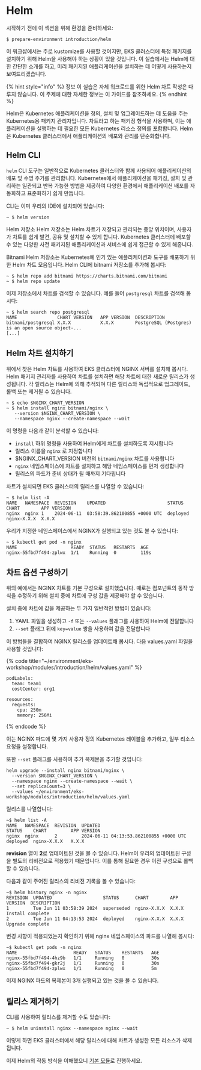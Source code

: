 # Helm

시작하기 전에 이 섹션을 위해 환경을 준비하세요:

```
$ prepare-environment introduction/helm
```

이 워크샵에서는 주로 kustomize를 사용할 것이지만, EKS 클러스터에 특정 패키지를 설치하기 위해 Helm을 사용해야 하는 상황이 있을 것입니다. 이 실습에서는 Helm에 대한 간단한 소개를 하고, 미리 패키지된 애플리케이션을 설치하는 데 어떻게 사용하는지 보여드리겠습니다.

{% hint style="info" %}
정보 이 실습은 자체 워크로드를 위한 Helm 차트 작성은 다루지 않습니다. 이 주제에 대한 자세한 정보는 이 가이드를 참조하세요.
{% endhint %}

Helm은 Kubernetes 애플리케이션을 정의, 설치 및 업그레이드하는 데 도움을 주는 Kubernetes용 패키지 관리자입니다. 차트라고 하는 패키징 형식을 사용하며, 이는 애플리케이션을 실행하는 데 필요한 모든 Kubernetes 리소스 정의를 포함합니다. Helm은 Kubernetes 클러스터에서 애플리케이션의 배포와 관리를 단순화합니다.

## Helm CLI&#x20;

`helm` CLI 도구는 일반적으로 Kubernetes 클러스터와 함께 사용되어 애플리케이션의 배포 및 수명 주기를 관리합니다. Kubernetes에서 애플리케이션을 패키징, 설치 및 관리하는 일관되고 반복 가능한 방법을 제공하여 다양한 환경에서 애플리케이션 배포를 자동화하고 표준화하기 쉽게 만듭니다.

CLI는 이미 우리의 IDE에 설치되어 있습니다:

```
~ $ helm version
```

Helm 저장소 Helm 저장소는 Helm 차트가 저장되고 관리되는 중앙 위치이며, 사용자가 차트를 쉽게 발견, 공유 및 설치할 수 있게 합니다. Kubernetes 클러스터에 배포할 수 있는 다양한 사전 패키지된 애플리케이션과 서비스에 쉽게 접근할 수 있게 해줍니다.

Bitnami Helm 저장소는 Kubernetes에 인기 있는 애플리케이션과 도구를 배포하기 위한 Helm 차트 모음입니다. Helm CLI에 bitnami 저장소를 추가해 봅시다:

```
~ $ helm repo add bitnami https://charts.bitnami.com/bitnami 
~ $ helm repo update
```

이제 저장소에서 차트를 검색할 수 있습니다. 예를 들어 `postgresql` 차트를 검색해 봅시다:

```
~ $ helm search repo postgresql 
NAME               CHART VERSION   APP VERSION  DESCRIPTION 
bitnami/postgresql X.X.X           X.X.X        PostgreSQL (Postgres) is an open source object-... 
[...]
```

## Helm 차트 설치하기&#x20;

위에서 찾은 Helm 차트를 사용하여 EKS 클러스터에 NGINX 서버를 설치해 봅시다. Helm 패키지 관리자를 사용하여 차트를 설치하면 해당 차트에 대한 새로운 릴리스가 생성됩니다. 각 릴리스는 Helm에 의해 추적되며 다른 릴리스와 독립적으로 업그레이드, 롤백 또는 제거될 수 있습니다.

```
~ $ echo $NGINX_CHART_VERSION 
~ $ helm install nginx bitnami/nginx \
   --version $NGINX_CHART_VERSION \
   --namespace nginx --create-namespace --wait
```

이 명령을 다음과 같이 분석할 수 있습니다:

* `install` 하위 명령을 사용하여 Helm에게 차트를 설치하도록 지시합니다
* 릴리스 이름을 `nginx` 로 지정합니다
* $NGINX\_CHART\_VERSION 버전의 `bitnami/nginx` 차트를 사용합니다
* `nginx` 네임스페이스에 차트를 설치하고 해당 네임스페이스를 먼저 생성합니다
* 릴리스의 파드가 준비 상태가 될 때까지 기다립니다

차트가 설치되면 EKS 클러스터의 릴리스를 나열할 수 있습니다:

```
~ $ helm list -A 
NAME   NAMESPACE  REVISION    UPDATED                       STATUS    CHART        APP VERSION 
nginx  nginx 1    2024-06-11  03:58:39.862100855 +0000 UTC  deployed  nginx-X.X.X  X.X.X
```

우리가 지정한 네임스페이스에서 NGINX가 실행되고 있는 것도 볼 수 있습니다:

```
~ $ kubectl get pod -n nginx 
NAME                    READY  STATUS   RESTARTS  AGE 
nginx-55fbd7f494-zplwx  1/1    Running  0         119s
```

## 차트 옵션 구성하기&#x20;

위의 예에서는 NGINX 차트를 기본 구성으로 설치했습니다. 때로는 컴포넌트의 동작 방식을 수정하기 위해 설치 중에 차트에 구성 값을 제공해야 할 수 있습니다.

설치 중에 차트에 값을 제공하는 두 가지 일반적인 방법이 있습니다:

1. YAML 파일을 생성하고 `-f` 또는 `--values` 플래그를 사용하여 Helm에 전달합니다
2. `--set` 플래그 뒤에 `key=value` 쌍을 사용하여 값을 전달합니다

이 방법들을 결합하여 NGINX 릴리스를 업데이트해 봅시다. 다음 values.yaml 파일을 사용할 것입니다:

{% code title="~/environment/eks-workshop/modules/introduction/helm/values.yaml" %}
```
podLabels:
  team: team1
  costCenter: org1

resources:
  requests:
    cpu: 250m
    memory: 256Mi

```
{% endcode %}

이는 NGINX 파드에 몇 가지 사용자 정의 Kubernetes 레이블을 추가하고, 일부 리소스 요청을 설정합니다.

또한 `--set` 플래그를 사용하여 추가 복제본을 추가할 것입니다:

```
helm upgrade --install nginx bitnami/nginx \
  --version $NGINX_CHART_VERSION \
  --namespace nginx --create-namespace --wait \
  --set replicaCount=3 \
  --values ~/environment/eks-workshop/modules/introduction/helm/values.yaml
```

릴리스를 나열합니다:

```
~$ helm list -A
NAME   NAMESPACE  REVISION  UPDATED                                  STATUS    CHART         APP VERSION
nginx  nginx      2         2024-06-11 04:13:53.862100855 +0000 UTC  deployed  nginx-X.X.X   X.X.X
```



**revision** 열이 **2**로 업데이트된 것을 볼 수 있습니다. Helm이 우리의 업데이트된 구성을 별도의 리비전으로 적용했기 때문입니다. 이를 통해 필요한 경우 이전 구성으로 롤백할 수 있습니다.

다음과 같이 주어진 릴리스의 리비전 기록을 볼 수 있습니다:

```
~$ helm history nginx -n nginx
REVISION  UPDATED                   STATUS      CHART        APP VERSION  DESCRIPTION
1         Tue Jun 11 03:58:39 2024  superseded  nginx-X.X.X  X.X.X       Install complete
2         Tue Jun 11 04:13:53 2024  deployed    nginx-X.X.X  X.X.X       Upgrade complete
```

변경 사항이 적용되었는지 확인하기 위해 nginx 네임스페이스의 파드를 나열해 봅시다:

```
~$ kubectl get pods -n nginx
NAME                     READY   STATUS    RESTARTS   AGE
nginx-55fbd7f494-4hz9b   1/1     Running   0          30s
nginx-55fbd7f494-gkr2j   1/1     Running   0          30s
nginx-55fbd7f494-zplwx   1/1     Running   0          5m
```

이제 NGINX 파드의 복제본이 3개 실행되고 있는 것을 볼 수 있습니다.

## 릴리스 제거하기&#x20;

CLI를 사용하여 릴리스를 제거할 수도 있습니다:

```
~ $ helm uninstall nginx --namespace nginx --wait
```

이렇게 하면 EKS 클러스터에서 해당 릴리스에 대해 차트가 생성한 모든 리소스가 삭제됩니다.

이제 Helm의 작동 방식을 이해했으니 [기본 모듈](../fundamentals/)로 진행하세요.
